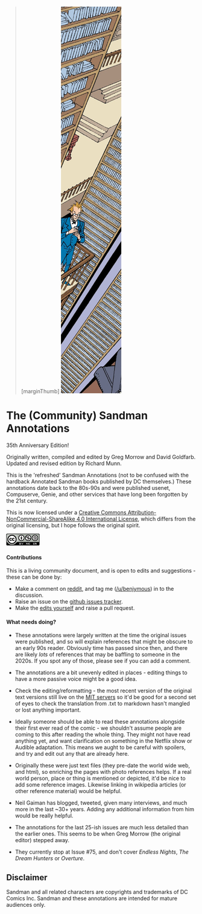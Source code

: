 > [marginThumb] ![](images/introduction_side.jpg)

# The (Community) Sandman Annotations

35th Anniversary Edition!

Originally written, compiled and edited by Greg Morrow and David Goldfarb. Updated and revised edition by Richard Munn.

This is the 'refreshed' Sandman Annotations (not to be confused with the hardback Annotated Sandman books published by DC themselves.)   These annotations date back to the 80s-90s and were published usenet, Compuserve, Genie, and other services that have long been forgotten by the 21st century.

This is now licensed under a [Creative Commons Attribution-NonCommercial-ShareAlike 4.0 International License](http://creativecommons.org/licenses/by-nc-sa/4.0/), which differs from the original licensing, but I hope follows the original spirit.

[![Creative Commons License](images/by-nc-sa-4_0.png)](http://creativecommons.org/licenses/by-nc-sa/4.0/)

#### Contributions

This is a living community document, and is open to edits and suggestions - these can be done by:
- Make a comment on [reddit](https://www.reddit.com/r/Sandman/), and tag me ([/u/benjymous](https://www.reddit.com/user/benjymous)) in to the discussion.
- Raise an issue on the [github issues tracker](https://github.com/benjymous/annotations/issues).
- Make the [edits yourself](https://github.com/benjymous/annotations/) and raise a pull request.

#### What needs doing?

- These annotations were largely written at the time the original issues were published, and so will explain references that might be obscure to an early 90s reader.   Obviously time has passed since then, and there are likely _lots_ of references that may be baffling to someone in the 2020s.  If you spot any of those, please see if you can add a comment.

- The annotations are a bit unevenly edited in places - editing things to have a more passive voice might be a good idea.

- Check the editing/reformatting - the most recent version of the original text versions still live on the [MIT servers](http://theory.csail.mit.edu/ftp-data/pub/ftp/ftp/people/wald/sandman/) so it'd be good for a second set of eyes to check the translation from .txt to markdown hasn't mangled or lost anything important.

- Ideally someone should be able to read these annotations alongside their first ever read of the comic - we shouldn't assume people are coming to this after reading the whole thing.   They might not have read anything yet, and want clarification on something in the Netflix show or Audible adaptation.   This means we aught to be careful with spoilers, and try and edit out any that are already here.

- Originally these were just text files (they pre-date the world wide web, and html), so enriching the pages with photo references helps.  If a real world person, place or thing is mentioned or depicted, it'd be nice to add some reference images.   Likewise linking in wikipedia articles (or other reference material) would be helpful.

- Neil Gaiman has blogged, tweeted, given many interviews, and much more in the last ~30+ years.  Adding any additional information from him would be really helpful.

- The annotations for the last 25-ish issues are much less detailed than the earlier ones.   This seems to be when Greg Morrow (the original editor) stepped away.

- They currently stop at Issue #75, and don't cover _Endless Nights_, _The Dream Hunters_ or _Overture_.

## Disclaimer

Sandman and all related characters are copyrights and trademarks of DC Comics Inc. Sandman and these annotations are intended for mature audiences only.
